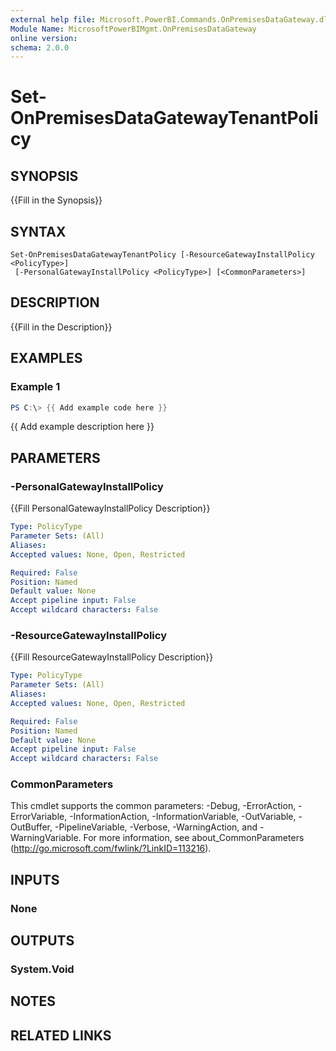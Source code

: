 ```yaml
---
external help file: Microsoft.PowerBI.Commands.OnPremisesDataGateway.dll-Help.xml
Module Name: MicrosoftPowerBIMgmt.OnPremisesDataGateway
online version:
schema: 2.0.0
---
```


# Set-OnPremisesDataGatewayTenantPolicy

## SYNOPSIS
{{Fill in the Synopsis}}

## SYNTAX

```
Set-OnPremisesDataGatewayTenantPolicy [-ResourceGatewayInstallPolicy <PolicyType>]
 [-PersonalGatewayInstallPolicy <PolicyType>] [<CommonParameters>]
```

## DESCRIPTION
{{Fill in the Description}}

## EXAMPLES

### Example 1
```powershell
PS C:\> {{ Add example code here }}
```

{{ Add example description here }}

## PARAMETERS

### -PersonalGatewayInstallPolicy
{{Fill PersonalGatewayInstallPolicy Description}}

```yaml
Type: PolicyType
Parameter Sets: (All)
Aliases:
Accepted values: None, Open, Restricted

Required: False
Position: Named
Default value: None
Accept pipeline input: False
Accept wildcard characters: False
```

### -ResourceGatewayInstallPolicy
{{Fill ResourceGatewayInstallPolicy Description}}

```yaml
Type: PolicyType
Parameter Sets: (All)
Aliases:
Accepted values: None, Open, Restricted

Required: False
Position: Named
Default value: None
Accept pipeline input: False
Accept wildcard characters: False
```

### CommonParameters
This cmdlet supports the common parameters: -Debug, -ErrorAction, -ErrorVariable, -InformationAction, -InformationVariable, -OutVariable, -OutBuffer, -PipelineVariable, -Verbose, -WarningAction, and -WarningVariable.
For more information, see about_CommonParameters (http://go.microsoft.com/fwlink/?LinkID=113216).

## INPUTS

### None


## OUTPUTS

### System.Void


## NOTES

## RELATED LINKS
